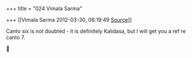 +++
title = "024 Vimala Sarma"

+++
[[Vimala Sarma	2012-03-30, 06:19:49 [Source](https://groups.google.com/g/samskrita/c/qVDwKqFADvg)]]



Canto six is not doubted - it is definitely Kalidasa, but I will get you a ref re canto 7.



